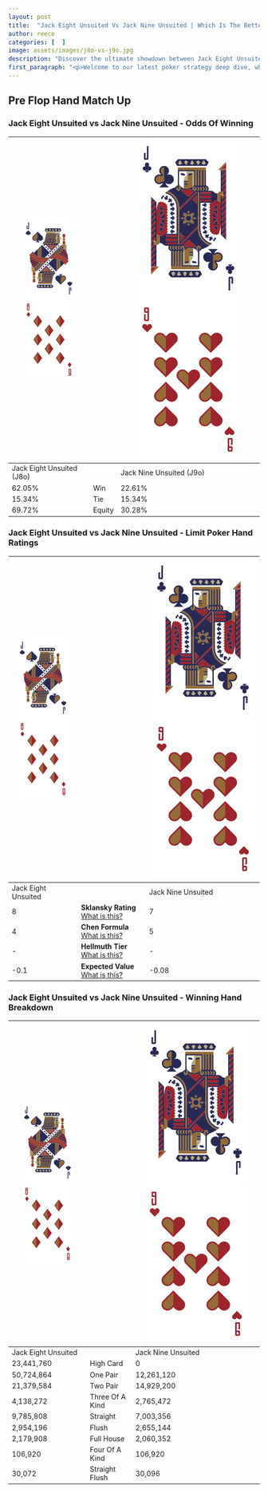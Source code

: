 ```yaml
---
layout: post
title:  "Jack Eight Unsuited Vs Jack Nine Unsuited | Which Is The Better Hand In Poker? A Complete Guide"
author: reece
categories: [  ]
image: assets/images/j8o-vs-j9o.jpg
description: "Discover the ultimate showdown between Jack Eight Unsuited and Jack Nine Unsuited in poker! Uncover the odds, strategies, and scenarios where one hand triumphs over the other. Get ready to up your poker game with this thrilling analysis."
first_paragraph: "<p>Welcome to our latest poker strategy deep dive, where we're pitting two distinct hands against each other in a high-stakes showdown: Jack Eight Unsuited vs Jack Nine Unsuited.</p><p>In the dynamic world of poker, every decision counts, and knowing which hand holds the upper hand is key to your success at the table.</p><p>In this article, we'll dissect these two hands, explore the scenarios where one dominates the other, and equip you with the knowledge to make strategic choices that can tip the odds in your favor.</p><p>Get ready to unravel the intriguing dynamics of these poker hands and elevate your game to new heights.</p>"
---
```




[comment]: # (sp0)

## Pre Flop Hand Match Up

<div class="table hand-ratings" markdown="1"> 



### Jack Eight Unsuited vs Jack Nine Unsuited - Odds Of Winning


    
| ![image info](assets/images/hand1/J.png) ![image info](assets/images/hand1/8o.png) |  | ![image info](assets/images/hand2/J.png) ![image info](assets/images/hand2/9o.png) |
| -------- | -------- | -------- |
| Jack Eight Unsuited (J8o) |  | Jack Nine Unsuited (J9o) |
| 62.05% | Win | 22.61% |
| 15.34% | Tie | 15.34% |
| 69.72% | Equity | 30.28% |




[comment]: # (sp1)



### Jack Eight Unsuited vs Jack Nine Unsuited - Limit Poker Hand Ratings


    
| ![image info](assets/images/hand1/J.png) ![image info](assets/images/hand1/8o.png) |  | ![image info](assets/images/hand2/J.png) ![image info](assets/images/hand2/9o.png) |
| -------- | -------- | -------- |
| Jack Eight Unsuited |  | Jack Nine Unsuited |
| 8 | **Sklansky Rating** [What is this?](/sklansky-rating-explained) | 7 |
| 4 | **Chen Formula** [What is this?](/chen-formula-explained) | 5 |
| - | **Hellmuth Tier** [What is this?](/Hellmuth-tier-explained) | - |
| -0.1 | **Expected Value** [What is this?](/expected-value-explained) | -0.08 |




[comment]: # (sp2)



### Jack Eight Unsuited vs Jack Nine Unsuited - Winning Hand Breakdown


    
| ![image info](assets/images/hand1/J.png) ![image info](assets/images/hand1/8o.png) |  | ![image info](assets/images/hand2/J.png) ![image info](assets/images/hand2/9o.png) |
| -------- | -------- | -------- |
| Jack Eight Unsuited |  | Jack Nine Unsuited |
| 23,441,760 | High Card | 0 |
| 50,724,864 | One Pair | 12,261,120 |
| 21,379,584 | Two Pair | 14,929,200 |
| 4,138,272 | Three Of A Kind | 2,765,472 |
| 9,785,808 | Straight | 7,003,356 |
| 2,954,196 | Flush | 2,655,144 |
| 2,179,908 | Full House | 2,060,352 |
| 106,920 | Four Of A Kind | 106,920 |
| 30,072 | Straight Flush | 30,096 |




[comment]: # (sp3)



</div>

[comment]: # (sp4)



[comment]: # (sp5)

